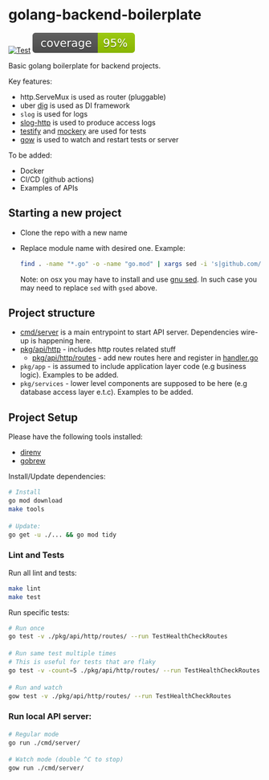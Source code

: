 # golang-backend-boilerplate

[![Test](https://github.com/gemyago/golang-backend-boilerplate/actions/workflows/run-tests.yml/badge.svg)](https://github.com/gemyago/golang-backend-boilerplate/actions/workflows/run-tests.yml)
[![Coverage](https://raw.githubusercontent.com/gemyago/golang-backend-boilerplate/test-artifacts/coverage/golang-coverage.svg)](https://htmlpreview.github.io/?https://raw.githubusercontent.com/gemyago/golang-backend-boilerplate/test-artifacts/coverage/golang-coverage.html)

Basic golang boilerplate for backend projects.

Key features:
* http.ServeMux is used as router (pluggable)
* uber [dig](go.uber.org/dig) is used as DI framework
* `slog` is used for logs
* [slog-http](github.com/samber/slog-http) is used to produce access logs
* [testify](github.com/stretchr/testify) and [mockery](github.com/vektra/mockery) are used for tests
* [gow](github.com/mitranim/gow) is used to watch and restart tests or server

To be added:
* Docker
* CI/CD (github actions)
* Examples of APIs

## Starting a new project

* Clone the repo with a new name

* Replace module name with desired one. Example:

  ```bash
  find . -name "*.go" -o -name "go.mod" | xargs sed -i 's|github.com/gemyago/golang-backend-boilerplate|<YOUR-MODULE-PATH>|g';
  ```
  Note: on osx you may have to install and use [gnu sed](https://formulae.brew.sh/formula/gnu-sed). In such case you may need to replace `sed` with `gsed` above.

## Project structure

* [cmd/server](./cmd/server) is a main entrypoint to start API server. Dependencies wire-up is happening here.
* [pkg/api/http](./pkg/api/http) - includes http routes related stuff
  * [pkg/api/http/routes](./pkg/api/http/routes) - add new routes here and register in [handler.go](./pkg/api/http/server/handler.go)
* `pkg/app` - is assumed to include application layer code (e.g business logic). Examples to be added.
* `pkg/services` - lower level components are supposed to be here (e.g database access layer e.t.c). Examples to be added.

## Project Setup

Please have the following tools installed: 
* [direnv](https://github.com/direnv/direnv) 
* [gobrew](https://github.com/kevincobain2000/gobrew#install-or-update)

Install/Update dependencies: 
```sh
# Install
go mod download
make tools

# Update:
go get -u ./... && go mod tidy
```

### Lint and Tests

Run all lint and tests:
```bash
make lint
make test
```

Run specific tests:
```bash
# Run once
go test -v ./pkg/api/http/routes/ --run TestHealthCheckRoutes

# Run same test multiple times
# This is useful for tests that are flaky
go test -v -count=5 ./pkg/api/http/routes/ --run TestHealthCheckRoutes

# Run and watch
gow test -v ./pkg/api/http/routes/ --run TestHealthCheckRoutes
```
### Run local API server:

```bash
# Regular mode
go run ./cmd/server/

# Watch mode (double ^C to stop)
gow run ./cmd/server/
```
